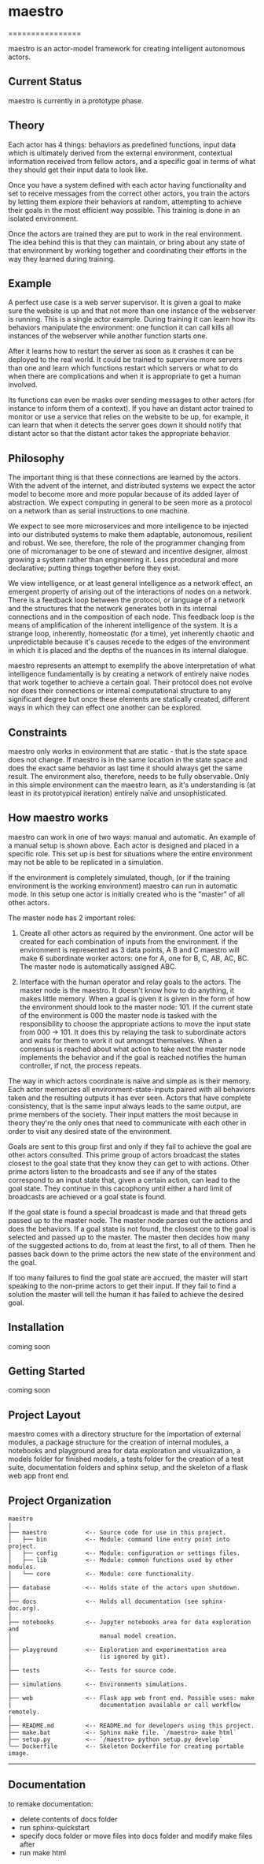 # maestro
================

maestro is an actor-model framework for creating intelligent autonomous actors.


## Current Status

maestro is currently in a prototype phase.


## Theory

Each actor has 4 things: behaviors as predefined functions, input data which is
ultimately derived from the external environment, contextual information
received from fellow actors, and a specific goal in terms of what they should
get their input data to look like.

Once you have a system defined with each actor having functionality and set to
receive messages from the correct other actors, you train the actors by letting
them explore their behaviors at random, attempting to achieve their goals in the
most efficient way possible. This training is done in an isolated environment.

Once the actors are trained they are put to work in the real environment. The
idea behind this is that they can maintain, or bring about any state of that
environment by working together and coordinating their efforts in the way they
learned during training.


## Example

A perfect use case is a web server supervisor. It is given a goal to make sure
the website is up and that not more than one instance of the webserver is
running. This is a single actor example. During training it can learn how its
behaviors manipulate the environment: one function it can call kills all
instances of the webserver while another function starts one.

After it learns how to restart the server as soon as it crashes it can be
deployed to the real world. It could be trained to supervise more servers than
one and learn which functions restart which servers or what to do when there are
complications and when it is appropriate to get a human involved.

Its functions can even be masks over sending messages to other actors (for
instance to inform them of a context). If you have an distant actor trained to
monitor or use a service that relies on the website to be up, for example, it
can learn that when it detects the server goes down it should notify that
distant actor so that the distant actor takes the appropriate behavior.


## Philosophy

The important thing is that these connections are learned by the actors. With
the advent of the internet, and distributed systems we expect the actor model to
become more and more popular because of its added layer of abstraction. We
expect computing in general to be seen more as a protocol on a network than as
serial instructions to one machine.

We expect to see more microservices and more intelligence to be injected into
our distributed systems to make them adaptable, autonomous, resilient and
robust. We see, therefore, the role of the programmer changing from one of
micromanager to be one of steward and incentive designer, almost growing a
system rather than engineering it. Less procedural and more declarative; putting
things together before they exist.

We view intelligence, or at least general intelligence as a network effect, an
emergent property of arising out of the interactions of nodes on a network.
There is a feedback loop between the protocol, or language of a network and the
structures that the network generates both in its internal connections and in
the composition of each node. This feedback loop is the means of amplification
of the inherent intelligence of the system. It is a strange loop, inherently,
homeostatic (for a time), yet inherently chaotic and unpredictable because it's
causes recede to the edges of the environment in which it is placed and the
depths of the nuances in its internal dialogue.

maestro represents an attempt to exemplify the above interpretation of what
intelligence fundamentally is by creating a network of entirely naive nodes that
work together to achieve a certain goal. Their protocol does not evolve nor does
their connections or internal computational structure to any significant degree
but once these elements are statically created, different ways in which they can
effect one another can be explored.


## Constraints

maestro only works in environment that are static - that is the state space does
not change. If maestro is in the same location in the state space and does the
exact same behavior as last time it should always get the same result. The
environment also, therefore, needs to be fully observable. Only in this simple
environment can the maestro learn, as it's understanding is (at least in its
prototypical iteration) entirely naïve and unsophisticated.


## How maestro works

maestro can work in one of two ways: manual and automatic. An example of a
manual setup is shown above. Each actor is designed and placed in a specific
role. This set up is best for situations where the entire environment may not
be able to be replicated in a simulation.

If the environment is completely simulated, though, (or if the training
environment is the working environment) maestro can run in automatic mode. In
this setup one actor is initially created who is the "master" of all other
actors.

The master node has 2 important roles:

1. Create all other actors as required by the environment. One actor will be
created for each combination of inputs from the environment. if the environment
is represented as 3 data points, A B and C maestro will make 6 subordinate
worker actors: one for A, one for B, C, AB, AC, BC. The master node is
automatically assigned ABC.

2. Interface with the human operator and relay goals to the actors. The master
node is the maestro. It doesn't know how to do anything, it makes little memory.
When a goal is given it is given in the form of how the environment should look
to the master node: 101. If the current state of the environment is 000 the
master node is tasked with the responsibility to choose the appropriate actions
to move the input state from 000 -> 101. It does this by relaying the task to
subordinate actors and waits for them to work it out amongst themselves. When a
consensus is reached about what action to take next the master node implements
the behavior and if the goal is reached notifies the human controller, if not,
the process repeats.

The way in which actors coordinate is naïve and simple as is their memory. Each
actor memorizes all environment-state-inputs paired with all behaviors taken
and the resulting outputs it has ever seen. Actors that have complete
consistency, that is the same input always leads to the same output, are prime
members of the society. Their input matters the most because in theory they're
the only ones that need to communicate with each other in order to visit any
desired state of the environment.

Goals are sent to this group first and only if they fail to achieve the goal are
other actors consulted. This prime group of actors broadcast the states closest
to the goal state that they know they can get to with actions. Other prime
actors listen to the broadcasts and see if any of the states correspond to an
input state that, given a certain action, can lead to the goal state. They
continue in this cacophony until either a hard limit of broadcasts are achieved
or a goal state is found.

If the goal state is found a special broadcast is made and that thread gets
passed up to the master node. The master node parses out the actions and does
the behaviors. If a goal state is not found, the closest one to the goal is
selected and passed up to the master. The master then decides how many of the
suggested actions to do, from at least the first, to all of them. Then he passes
back down to the prime actors the new state of the environment and the goal.

If too many failures to find the goal state are accrued, the master will start
speaking to the non-prime actors to get their input. If they fail to find a
solution the master will tell the human it has failed to achieve the desired
goal.





## Installation

coming soon


## Getting Started

coming soon


## Project Layout

maestro comes with a directory structure for the importation of external
modules, a package structure for the creation of internal modules, a notebooks
and playground area for data exploration and visualization, a models folder for
finished models, a tests folder for the creation of a test suite, documentation
folders and sphinx setup, and the skeleton of a flask web app front end.

Project Organization
--------------------
    maestro
    |
    ├── maestro           <-- Source code for use in this project.
    │   ├── bin           <-- Module: command line entry point into project.
    │   ├── config        <-- Module: configuration or settings files.
    │   ├── lib           <-- Module: common functions used by other modules.
    │   └── core          <-- Module: core functionality.
    │
    ├── database          <-- Holds state of the actors upon shutdown.
    |
    ├── docs              <-- Holds all documentation (see sphinx-doc.org).
    │
    ├── notebooks         <-- Jupyter notebooks area for data exploration and
    │                         manual model creation.
    │
    ├── playground        <-- Exploration and experimentation area
    |                         (is ignored by git).
    │
    ├── tests             <-- Tests for source code.
    │
    ├── simulations       <-- Environments simulations.
    │
    ├── web               <-- Flask app web front end. Possible uses: make
    |                         documentation available or call workflow remotely.
    │
    ├── README.md         <-- README.md for developers using this project.
    ├── make.bat          <-- Sphinx make file. `/maestro> make html`
    ├── setup.py          <-- `/maestro> python setup.py develop`
    └── Dockerfile        <-- Skeleton Dockerfile for creating portable image.

--------

## Documentation

to remake documentation:
- delete contents of docs folder
- run sphinx-quickstart
- specify docs folder or move files into docs folder and modify make files after
- run make html
